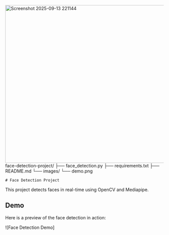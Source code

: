 <img width="631" height="501" alt="Screenshot 2025-09-13 221144" src="https://github.com/user-attachments/assets/90476577-4973-4eca-aef1-787584d34664" />face-detection-project/
├── face_detection.py
├── requirements.txt
├── README.md
└── images/
    └── demo.png

    # Face Detection Project

This project detects faces in real-time using OpenCV and Mediapipe.

## Demo
Here is a preview of the face detection in action:

![Face Detection Demo]
 





